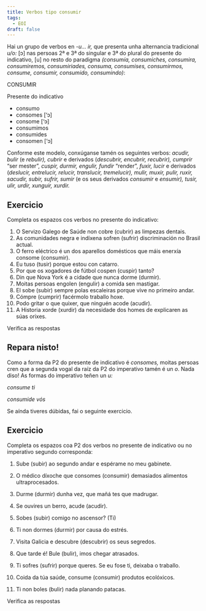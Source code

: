 ```yaml
---
title: Verbos tipo consumir
tags:
  - EOI
draft: false
---
```

Hai un grupo de verbos en *\-u... ir,* que presenta unha alternancia tradicional *u/o:* \[ɔ] nas persoas 2ª e 3ª do singular e 3ª do plural do presente do indicativo, \[u] no resto do paradigma *(consumía, consumiches, consumira, consumiremos, consumiriades, consuma, consumises, consumirmos, consume, consumir, consumido, consumindo)*:

CONSUMIR

Presente do indicativo

* consumo
* consomes \[‘ɔ]
* consome \[‘ɔ]
* consumimos
* consumides
* consomen \[‘ɔ]

Conforme este modelo, conxúganse tamén os seguintes verbos: *acudir, bulir* (e *rebulir), cubrir* e derivados (*descubrir, encubrir, recubrir), cumprir* “ser mester”, *cuspir, durmir, engulir, fundir* “render”, *fuxir, lucir* e derivados (*deslucir, entrelucir, relucir, translucir, tremelucir), mulir, muxir, pulir, ruxir, sacudir, subir, sufrir, sumir* (e os seus derivados *consumir* e *ensumir), tusir, ulir, urdir, xunguir, xurdir.*

## Exercicio

Completa os espazos cos verbos no presente do indicativo:

1. O Servizo Galego de Saúde non <e-answer>cobre</e-answer> (cubrir) as limpezas dentais.
2. As comunidades negra e indíxena <e-answer>sofren</e-answer> (sufrir) discriminación no Brasil actual.
3. O ferro eléctrico é un dos aparellos domésticos que máis enerxía <e-answer>consome</e-answer> (consumir).
4. Eu <e-answer>tuso</e-answer> (tusir) porque estou con catarro.
5. Por que os xogadores de fútbol <e-answer>cospen</e-answer> (cuspir) tanto?
6. Din que Nova York é a cidade que nunca <e-answer>dorme</e-answer> (durmir).
7. Moitas persoas <e-answer>engolen</e-answer> (engulir) a comida sen mastigar.
8. El <e-answer>sobe</e-answer> (subir) sempre polas escaleiras porque vive no primeiro andar.
9. <e-answer>Cómpre</e-answer> (cumprir) facérmolo traballo hoxe.
10. Podo gritar o que quixer, que ninguén <e-answer>acode</e-answer> (acudir).
11. A Historia <e-answer>xorde</e-answer> (xurdir) da necesidade dos homes de explicaren as súas orixes.

<e-validate>Verifica as respostas</e-validate>

## Repara nisto!

Como a forma da P2 do presente de indicativo é *consomes,* moitas persoas cren que a segunda vogal da raíz da P2 do imperativo tamén é un *o*. Nada diso! As formas do imperativo teñen un *u:*

*consume ti*

*consumide vós*

Se aínda tiveres dúbidas, fai o seguinte exercicio.

## Exercicio

Completa os espazos coa P2 dos verbos no presente de indicativo ou no imperativo segundo corresponda:

1. <e-answer>Sube</e-answer> (subir) ao segundo andar e espérame no meu gabinete.

2. O médico díxoche que <e-answer>consomes</e-answer> (consumir) demasiados alimentos ultraprocesados.

3. <e-answer>Durme</e-answer> (durmir) dunha vez, que mañá tes que madrugar.

4. Se ouvires un berro, <e-answer>acude</e-answer> (acudir).

5. <e-answer>Sobes</e-answer> (subir) comigo no ascensor? (Ti)

6. Ti non <e-answer>dormes</e-answer> (durmir) por causa do estrés.

7. Visita Galicia e <e-answer>descubre</e-answer> (descubrir) os seus segredos.

8. Que tarde é! <e-answer>Bule</e-answer> (bulir), imos chegar atrasados.

9. Ti <e-answer>sofres</e-answer> (sufrir) porque queres. Se eu fose ti, deixaba o traballo.

10. Coida da túa saúde, <e-answer>consume</e-answer> (consumir) produtos ecolóxicos.

11. Ti non <e-answer>boles</e-answer> (bulir) nada planando patacas.

<e-validate>Verifica as respostas</e-validate>